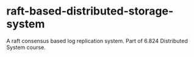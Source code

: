 # raft-based-distributed-storage-system

A raft consensus based log replication system.
Part of 6.824 Distributed System course.
